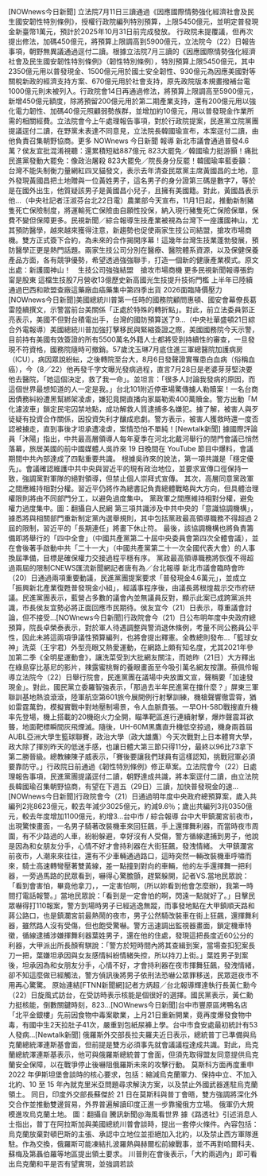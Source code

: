 [NOWnews今日新聞] 立法院7月11日三讀通過《因應國際情勢強化經濟社會及民生國安韌性特別條例》，授權行政院編列特別預算，上限5450億元，並明定普發現金新臺幣1萬元，預計於2025年10月31日前完成發放。 行政院未提覆議，但再次提出修法，加碼450億元，將預算上限調高到5900億元，立法院今（22）日報告事項，朝野無異議通過逕付二讀。根據立法院7月三讀的《因應國際情勢強化經濟社會及民生國安韌性特別條例》（韌性特別條例），特別預算上限5450億元，其中2350億元用以普發現金、1500億元用於國土安全韌性、930億元為因應美國對等關稅新政的經濟支持方案、670億元用於社會支持，原先政院版本規畫撥補台電1000億元則未被列入。行政院會14日再通過修法，將預算上限調高至5900億元，新增450億元額度，除將預留200億元用於第二期產業支持，還有200億元用以強化電力韌性、加碼40億元照顧弱勢族群，並增加約10億元，用以普發現金作業所需的相關經費。立法院會今上午處理報告事項，對於行政院提案，民進黨立院黨團提議逕付二讀，在野黨未表達不同意見，立法院長韓國瑜宣布，本案逕付二讀，由他負責召集朝野協商。更多 NOWnews 今日新聞 報導 新北市議會通過普發4.6萬？侯友宜批混淆視聽：還累積短絀887億元 823大罷免／韓國瑜力挺游顥！痛批民進黨發動大罷免：像政治屠殺 823大罷免／院長身分反罷！韓國瑜率藍委籲：台灣不能失制衡力量網紅四叉貓發文，表示去年清查民眾黨主席黃國昌的土地，意外發現黃國昌把土地贈與一位黃姓男子，這名男子的身分證第三碼是數字7，等於是在國外出生，他質疑該男子是黃國昌小兒子，且擁有美國籍。對此，黃國昌表示他...（中央社記者汪淑芬台北22日電）農業部今天宣布，11月1日起，推動新制豬隻死亡保險制度，將運輸死亡保險由自願性投保，納入現行豬隻死亡保險保單，保費不變但保障更多。民視新聞／綜合報導生技產業被視為台灣下一座護國神山，尤其預防醫學，越來越來獲得注意，新趨勢也促使兩家生技公司結盟，搶攻市場商機。雙方正式簽下合約，為未來的合作揭開序幕！這幾年台灣生技業蓬勃發展，預防醫學正更是熱門話題。兩家生技公司分別在醫療、醫院體系資源，以及保健保養產品方面，各有競爭優勢，希望透過強強聯手，打造一個新的健康產業模式。原文出處：新護國神山！　生技公司強強結盟　搶攻市場商機 更多民視新聞報導張鈞甯是股東 這檔生技股7月營收13億歷史新高國光生技提升技術門檻 上半年已陸續通過巴西和歐盟查廠這藥廠血癌藥集中第四季出貨 2026面臨降價壓力[NOWnews今日新聞]美國總統川普第一任時的國務院顧問惠頓、國安會幕僚長葛雷陸續撰文，示警當前台美關係「正處於特殊的轉折點」。對此，前立法委員郭正亮表示，美國不但對台積電出手，台灣的國防預算送了9...（中央社華盛頓21日綜合外電報導）美國總統川普加強打擊移民與緊縮簽證之際，美國國務院今天示警，目前持有美國有效簽證的所有5500萬名外籍人士都將受到持續性的審查，一旦發現不符資格，國務院隨時可撤銷。57歲沈玉琳7月底住進三軍總醫院加護病房（ICU），病因眾說紛紜，之後轉院至台大，8月6日發聲證實罹患白血病（俗稱血癌），今（8╱22）他再發千字文曝光發病過程，直言7月28日是老婆芽芽堅決要他去醫院，「她這個決定，救了我一命」。並坦言：「很多人討論我發病的原因，而這個世界最想知道的人一定是我。」台北101附近停車場驚傳擄人勒贖案！一名台商因債務糾紛遭黑幫綁架凌虐，嫌犯竟開直播向家屬勒索400萬贖金。警方出動「M化濾波車」鎖定民宅囚禁地點，成功解救人質逮捕多名嫌犯。據了解，被害人與歹徒疑有投資合作關係，因投資失利才釀成悲劇。警方表示，被害人獲救時還一度否認被擄走，直到事後才坦承遭凌虐，案情恐怕不單純！[Newtalk新聞] 據國際評論員「沐陽」指出，中共最高層領導人每年夏季在河北北戴河舉行的閉門會議已悄然落幕，旅居美國的前中國媒體人吳祚來 19 日晚間在 YouTube 節目中爆料，會議期間中共內部達成了四點重要共識。 根據吳祚來的說法，第一項共識是「穩定優先」。會議確認維護中共中央與習近平的現有政治地位，並要求宣傳口徑保持一致，強調黨對軍隊的絕對領導，但禁止個人崇拜式宣傳。 其次，高層同意黨政軍之間應維持相對分權。習近平仍將作為總書記負責總體戰略與大方向，但具體治理權限則將由不同部門分工，以避免過度集中。 黨政軍之間應維持相對分權，避免權力過度集中。圖：翻攝自人民網 第三項共識涉及中共中央的「意識協調機構」，據悉將與相關部門重新制定黨內選舉規則，其中包括黨政最高領導職務不得超過 2 屆的限制，習近平的「長期連任」將畫下休止符。 最後，該協調機構也將負責籌備即將舉行的「四中全會」（中國共產黨第二十屆中央委員會第四次全體會議），並在會後著手啟動中共「二十一大」（中國共產黨第二十一次全國代表大會）的人事換屆準備，目標是確保權力交接過程平穩有序。 黨政最高領導職務將恢復不得超過兩屆的限制CNEWS匯流新聞網記者唐有為／台北報導 新北市議會臨時會昨（20）日通過兩項重要動議，民進黨團提案要求「普發現金4.6萬元」，並成立「振興新北產業復甦普發現金小組」，經議事程序後，由議長蔣根煌裁示交市府研議。民進黨團表示，藍營占多數的議會內並無議員反對，顯示此案已成跨黨派共識，市長侯友宜勢必將正面回應市民期待。侯友宜今（21）日表示，尊重議會討論，但不接受...[NOWnews今日新聞]行政院會今（21）日公布明年度中央政府總預算，院長卓榮泰表示，對於軍人待遇調整與警消退休條例，考量不同公務員公平性，因此未將這兩項爭議性預算編列，也將會提出釋憲。全教總則發布...「籃球女神」洗菜（王宇君）外型亮眼又熱愛運動，在網路上頗有知名度，尤其2021年參加第二季《全明星運動會》，讓洗菜受到大批網友關注，而她昨（21日）大方釋出在綠島穿比基尼的影片，辣露蜜桃臀的養眼畫面至今吸引萬名網友按讚。蔡佩伶報導立法院今（22）日舉行院會，民進黨團在議場中央放置文宣，聲稱要「加速發現金」。對此，國民黨立委羅智強表示，「那過去半年民進黨在擋什麼？」屏東三軍聯訓基地熱浪滾滾，陸軍航空第601旅今展開例行射擊訓練，機槍聲響徹雲霄，猶如雷霆萬鈞，模擬實戰中對地壓制場景，令人血脈賁張。一早OH-58D戰搜直升機率先登場，機上搭載的20機砲火力全開，瞄準靶區進行連續射擊，爆炸聲震耳欲聾，地面靶標瞬間灰飛煙滅。隨後，UH-60M黑鷹直升機低空掠過，機身兩首屆AUBL亞洲大學生籃球聯賽，政治大學（政大雄鷹）今天次戰對上日本體育大學，政大除了揮別昨天的低迷手感，也讓日體大第三節只得11分，最終以96比73拿下第二勝晉級。總教練陳子威表示，「賽後要讓我們球員有這樣認知，挑戰冠軍必須要靠防守。」行政院日前通過《韌性特別條例》修正草案。立法院會今（22）日處理報告事項，民進黨團提議逕付二讀，朝野達成共識，將本案逕付二讀，由立法院長韓國瑜召集朝野協商，有望在下週五（29日）三讀，加快普發現金的速...[NOWnews今日新聞]行政院會今（21）日通過明年度中央政府總預算案，歲入共編列2兆8623億元，較去年減少3025億元，約減9.6％；歲出共編列3兆0350億元，較去年度增加1100億元，約增3...台中市 / 綜合報導 台中大甲鎮瀾宮前夜市，出現驚悚畫面，一名男子騎著改裝機車來回狂飆，手上還揮舞利器，而當時夜市周圍，有不少路過的人車，紛紛躲避，幸好沒有人受傷，警方循線逮捕到男子，他說是因為和女朋友分手，心情不好才會持利器在大街狂飆，發洩情緒。 大甲鎮瀾宮前夜市，人潮來來往往，還有不少車輛通過路口，這時突然一輛改裝機車呼嘯而來，騎士高速轉彎壓著雙黃線，差一點撞到對向的車輛，他的左手還揮舞一把利器，一旁過馬路的民眾看到，嚇得心驚膽顫，趕緊躲開，記者VS.當地民眾說：「看到會害怕，畢竟他拿刀，，一定害怕啊，(所以妳看到他會怎麼辦)，我第一時間打電話報警。」當地民眾說：「看到是一定會怕的啊，閃遠一點就好了。」目擊民眾嚇得打110報案，警方到場時男子已經逃逸無蹤，而事發地點在大甲鎮順天路和蔣公路口，也是鎮瀾宮前最熱鬧的夜市，男子公然騎改裝車在街上狂飆，還揮舞利器，雖然路人沒有受傷，但也飽受驚嚇。警方迅速調出監視器畫面，鎖定機車特徵，循線逮捕涉嫌揮舞利器葉姓男子，還在他的住處，發現這把長度近60公分的利器，大甲派出所長顏宥騏說：「警方於短時間內將其查緝到案，當場查扣犯案長刀一把，葉嫌坦承因與女友感情糾紛情緒失控，所以持刀上街。」葉姓男子到案後，坦承因為和女朋友分手，心情不好，才會持利器在夜市揮舞狂飆，發洩情緒，卻不知這麼做已經觸法，警方偵訊後將男子依刑法恐嚇公眾罪移送，民眾逛夜市不用再心驚驚。  原始連結[FTNN新聞網]記者方炳超／台北報導輝達執行長黃仁勳今（22）日旋風式訪台，在受訪時表示核能是個很好的選擇。國民黨表示，黃仁勳力挺核能，倒數關鍵時刻，823...[NOWnews今日新聞]台中市豐原區烤鴨名店「北平金銀樓」先前因食物中毒案歇業，上月21日重新開業，竟再度爆發食物中毒，有國中生2天拉肚子41次，嚴重到包紙尿褲上學。台中市食安處最初統計有53人發病...[Newtalk新聞] 俄羅斯外交部長拉夫羅夫近日表示，總統普丁已準備與烏克蘭總統澤連斯基會面，但前提是雙方必須事先就會議議程達成共識。對此，烏克蘭總統澤連斯基表示，他可與俄羅斯總統普丁會面，但須先取得盟友同意提供烏克蘭安全保障，以在戰爭停止後嚇阻俄羅斯未來的攻擊行動。 莫斯科方面再度重申 2022 年伊斯坦堡會談時的核心要求，包括：縮減烏克蘭軍力、保持中立、不加入北約、10 至 15 年內就克里米亞問題尋求解決方案，以及禁止外國武器進駐烏克蘭領土。 同日，印度外交部長蘇傑於 21 日在莫斯科與普丁會晤，雙方強調將深化外交合作並推動雙邊貿易，外界普遍解讀印度正進一步靠攏俄方立場。 俄軍仍大規模進攻烏克蘭土地。 圖：翻攝自 騰訊新聞@海風看世界 據《路透社》引述消息人士指出，普丁在阿拉斯加與美國總統川普會談時，提出一套停火條件。內容包括：烏克蘭放棄對頓巴斯的主張、承認中立地位並拒絕加入北約，以及禁止西方軍隊進駐。作為交換，俄羅斯可能凍結扎波羅熱與赫爾松前線戰事，並不再對哈爾科夫、蘇梅及第聶伯羅等地區提出領土要求。 川普則在會後表示，「大約兩週內」即可看出烏克蘭和平是否有望實現，並強調若談